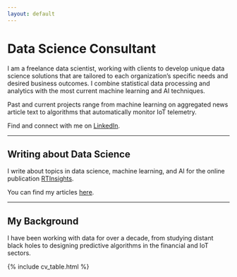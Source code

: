 ```yaml
---
layout: default
---
```


# Data Science Consultant

I am a freelance data scientist, working with clients to develop unique data
science solutions that are tailored to each organization’s specific needs and
desired business outcomes. I combine statistical data processing and analytics
with the most current machine learning and AI techniques.

Past and current projects range from machine learning on aggregated news
article text to algorithms that automatically monitor IoT telemetry.

Find and connect with me on [LinkedIn](https://www.linkedin.com/in/dcapellupo/).

---

<!---
## My Blog + Newsletter
--->

## Writing about Data Science

I write about topics in data science, machine learning, and AI for the online
publication [RTInsights](https://www.rtinsights.com/).

You can find my articles [here](https://www.rtinsights.com/author/dcapellupo/).

---

## My Background

I have been working with data for over a decade, from studying distant black
holes to designing predictive algorithms in the financial and IoT sectors.

{% include cv_table.html %}


